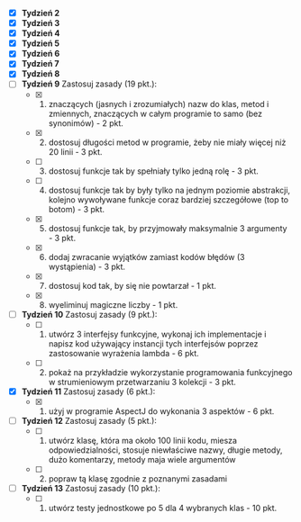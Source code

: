 - [X] **Tydzień 2**
- [X] **Tydzień 3**
- [X] **Tydzień 4**
- [X] **Tydzień 5**
- [X] **Tydzień 6**
- [X] **Tydzień 7**
- [X] **Tydzień 8**
- [ ] **Tydzień 9️** Zastosuj zasady (19 pkt.):
  - [x] 1. znaczących (jasnych i zrozumiałych) nazw do klas, metod i zmiennych, znaczących w całym programie to samo (bez synonimów) - 2 pkt.
  - [x] 2. dostosuj długości metod w programie, żeby nie miały więcej niż 20 linii - 3 pkt.
  - [ ] 3. dostosuj funkcje tak by spełniały tylko jedną rolę - 3 pkt.
  - [ ] 4. dostosuj funkcje tak by były tylko na jednym poziomie abstrakcji, kolejno wywoływane funkcje coraz bardziej szczegółowe (top to botom) - 3 pkt.
  - [X] 5. dostosuj funkcje tak, by przyjmowały maksymalnie 3 argumenty - 3 pkt.
  - [X] 6. dodaj zwracanie wyjątków zamiast kodów błędów (3 wystąpienia) - 3 pkt.
  - [x] 7. dostosuj kod tak, by się nie powtarzał - 1 pkt.
  - [X] 8. wyeliminuj magiczne liczby - 1 pkt.
     
- [ ] **Tydzień 10** Zastosuj zasady (9 pkt.):
  - [ ] 1. utwórz 3 interfejsy funkcyjne, wykonaj ich implementacje i napisz kod używający instancji tych interfejsów poprzez zastosowanie wyrażenia lambda - 6 pkt.
  - [ ] 2. pokaż na przykładzie wykorzystanie programowania funkcyjnego w strumieniowym przetwarzaniu 3 kolekcji - 3 pkt.
     
- [X] **Tydzień 11** Zastosuj zasady (6 pkt.):
  - [X] 1. użyj w programie AspectJ do wykonania 3 aspektów - 6 pkt.
     
- [ ] **Tydzień 12** Zastosuj zasady (5 pkt.):
  - [ ] 1. utwórz klasę, która ma około 100 linii kodu, miesza odpowiedzialności, stosuje niewłaściwe nazwy, długie metody, dużo komentarzy, metody maja wiele argumentów
  - [ ] 2. popraw tą klasę zgodnie z poznanymi zasadami
     
- [ ] **Tydzień 13** Zastosuj zasady (10 pkt.):
  - [ ] 1. utwórz testy jednostkowe po 5 dla 4 wybranych klas - 10 pkt.
